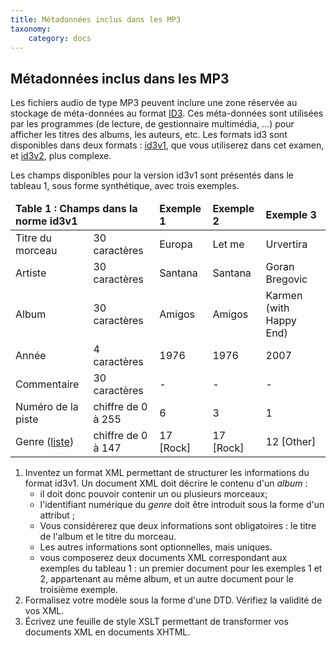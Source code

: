 ```yaml
---
title: Métadonnées inclus dans les MP3
taxonomy:
    category: docs
---
```


## Métadonnées inclus dans les MP3
Les fichiers audio de type MP3 peuvent inclure une zone réservée au
stockage de méta-données au format [ID3](http://www.id3.org/). Ces
méta-données sont utilisées par les programmes (de lecture, de
gestionnaire multimédia, ...) pour afficher les titres des albums, les
auteurs, etc. Les formats id3 sont disponibles dans deux formats :
[id3v1](http://www.id3.org/ID3v1), que vous utiliserez dans cet examen,
et [id3v2](http://www.id3.org/id3v2.3.0), plus complexe.

Les champs disponibles pour la version id3v1 sont présentés dans le
tableau 1, sous forme synthétique, avec trois exemples.

<center>
<table style="text-align: left;">
<thead>
  <tr><td colspan="2"><b>Table 1 : Champs dans la norme id3v1</b></td>
  <td class="tbl_exemple"><b>Exemple 1</b> </td>
  <td class="tbl_exemple"><b>Exemple 2</b> </td>
  <td class="tbl_exemple"><b>Exemple 3</b> </td>
  </tr>
</thead>
<tbody>
<tr>  <td>Titre du morceau </td>
  <td>30 caractères </td>
  <td class="tbl_exemple">Europa</td>
  <td class="tbl_exemple">Let me</td>
  <td class="tbl_exemple">Urvertira</td>
</tr>
<tr>  <td><span class="anchor" id="line-8"></span>Artiste </td>
  <td>30 caractères </td>
  <td class="tbl_exemple">Santana</td>
  <td class="tbl_exemple">Santana</td>
  <td class="tbl_exemple">Goran Bregovic</td>
</tr>
<tr>  <td><span class="anchor" id="line-9"></span>Album </td>
  <td>30 caractères </td>
  <td class="tbl_exemple">Amigos</td>
  <td class="tbl_exemple">Amigos</td>
  <td class="tbl_exemple">Karmen (with Happy End)</td>
</tr>
<tr>  <td><span class="anchor" id="line-10"></span>Année </td>
  <td>4 caractères </td>
  <td class="tbl_exemple">1976</td>
  <td class="tbl_exemple">1976</td>
  <td class="tbl_exemple">2007</td>
</tr>
<tr>  <td><span class="anchor" id="line-11"></span>Commentaire </td>

  <td>30 caractères </td>
  <td class="tbl_exemple"> - </td>
  <td class="tbl_exemple"> - </td>
  <td class="tbl_exemple"> - </td>
</tr>
<tr>
    <td>Numéro de la piste</td>
    <td>chiffre de 0 à 255</td>
    <td class="tbl_exemple">6</td>
    <td class="tbl_exemple">3</td>
    <td class="tbl_exemple">1</td>
</tr>
<tr>  <td><span class="anchor" id="line-12"></span>Genre (<a href="http://www.multimediasoft.com/amp3dj/help/index.html?amp3dj_00003e.htm">liste</a>)</td>
  <td>chiffre de 0 à 147</td>
  <td class="tbl_exemple">17 [Rock]</td>
  <td class="tbl_exemple">17 [Rock]</td>
  <td class="tbl_exemple">12 [Other]</td>
</tr>
</tbody>
</table>
</center>

1.  Inventez un format XML permettant de structurer les informations du
    format id3v1. Un document XML doit décrire le contenu d'un *album* :
    -   il doit donc pouvoir contenir un ou plusieurs morceaux;
    -   l'identifiant numérique du *genre* doit être introduit sous la
        forme d'un attribut ;
    -   Vous considérerez que deux informations sont obligatoires : le
        titre de l'album et le titre du morceau.
    -   Les autres informations sont optionnelles, mais uniques.
    -   vous composerez deux documents XML correspondant aux exemples du
        tableau 1 : un premier document pour les exemples 1 et 2,
        appartenant au même album, et un autre document pour le
        troisième exemple.
2.  Formalisez votre modèle sous la forme d'une DTD. Vérifiez la
    validité de vos XML.
3.  Écrivez une feuille de style XSLT permettant de transformer vos
    documents XML en documents XHTML.
